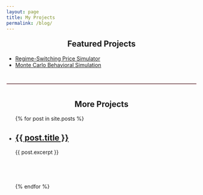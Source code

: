 ```yaml
---
layout: page
title: My Projects
permalink: /blog/
---
```


<h2 style="text-align: center; margin-top: 20px;">Featured Projects</h2>

<ul>
  <li><a href="/projects/price-simulator/">Regime-Switching Price Simulator</a></li>
  <li><a href="/projects/monte-carlo/">Monte Carlo Behavioral Simulation</a></li>
</ul>

<hr style="border: 1px solid #ffccd5; margin: 40px 0;">

<h2 style="text-align: center; margin-top: 20px;">More Projects</h2>

<ul>
  {% for post in site.posts %}
    <li style="margin-bottom: 40px; padding-bottom: 20px;">
      <h2><a href="{{ post.url }}">{{ post.title }}</a></h2>
      <p>{{ post.excerpt }}</p>
    </li>
  {% endfor %}
</ul>
